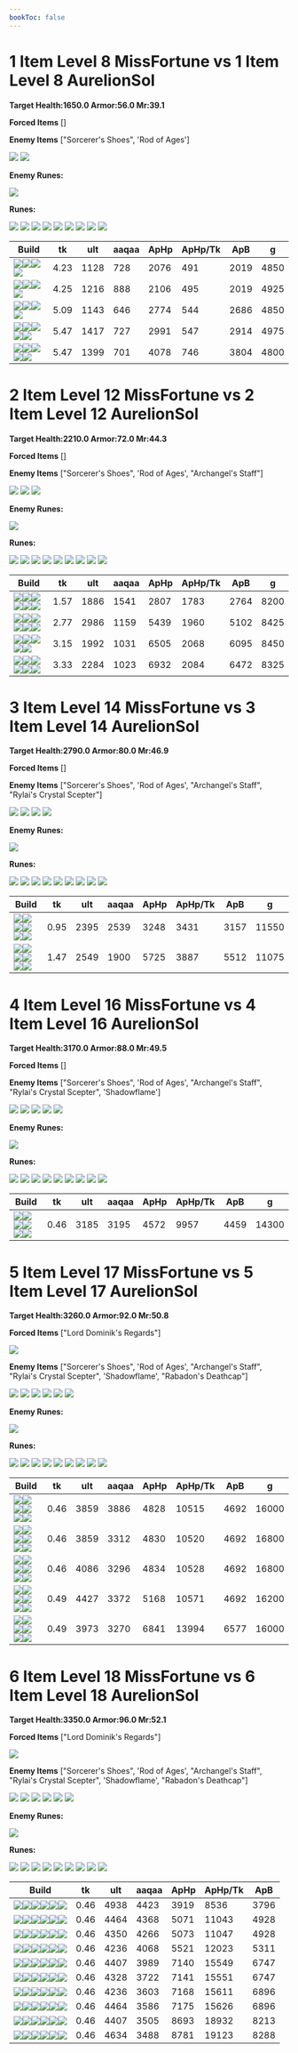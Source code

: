 ```yaml
---
bookToc: false
---
```


# 1 Item Level 8 MissFortune vs 1 Item Level 8 AurelionSol

**Target Health:1650.0 Armor:56.0 Mr:39.1**


**Forced Items** []








**Enemy Items** ["Sorcerer's Shoes", 'Rod of Ages']





![](/item/3020.png)
![](/item/6657.png)



**Enemy Runes:**





![](/StatMods/StatModsArmorIcon.png)



**Runes:**


![](/Styles/Precision/PressTheAttack/PressTheAttack.png)
![](/Styles/Precision/Overheal.png)
![](/Styles/Precision/LegendAlacrity/LegendAlacrity.png)
![](/Styles/Precision/CutDown/CutDown.png)
![](/Styles/Sorcery/AbsoluteFocus/AbsoluteFocus.png)
![](/Styles/Sorcery/GatheringStorm/GatheringStorm.png)
![](/StatMods/StatModsAdaptiveForceIcon.png)
![](/StatMods/StatModsAdaptiveForceIcon.png)
![](/StatMods/StatModsHealthScalingIcon.png)





Build | tk | ult | aaqaa |ApHp | ApHp/Tk | ApB | g
-|-|-|-|-|-|-|-
![](/item/3124.png)![](/item/1001.png)![](/item/1053.png)![](/item/1055.png)|4.23|1128|728|2076|491|2019|4850
![](/item/3153.png)![](/item/1001.png)![](/item/1055.png)![](/item/1037.png)|4.25|1216|888|2106|495|2019|4925
![](/item/3091.png)![](/item/1001.png)![](/item/1053.png)![](/item/1055.png)|5.09|1143|646|2774|544|2686|4850
![](/item/6673.png)![](/item/1001.png)![](/item/1055.png)![](/item/1037.png)![](/item/1036.png)|5.47|1417|727|2991|547|2914|4975
![](/item/3156.png)![](/item/1001.png)![](/item/1053.png)![](/item/1055.png)![](/item/1036.png)|5.47|1399|701|4078|746|3804|4800




























































# 2 Item Level 12 MissFortune vs 2 Item Level 12 AurelionSol

**Target Health:2210.0 Armor:72.0 Mr:44.3**


**Forced Items** []








**Enemy Items** ["Sorcerer's Shoes", 'Rod of Ages', "Archangel's Staff"]





![](/item/3020.png)
![](/item/6657.png)
![](/item/3003.png)



**Enemy Runes:**





![](/StatMods/StatModsArmorIcon.png)



**Runes:**


![](/Styles/Precision/PressTheAttack/PressTheAttack.png)
![](/Styles/Precision/Overheal.png)
![](/Styles/Precision/LegendAlacrity/LegendAlacrity.png)
![](/Styles/Precision/CutDown/CutDown.png)
![](/Styles/Sorcery/AbsoluteFocus/AbsoluteFocus.png)
![](/Styles/Sorcery/GatheringStorm/GatheringStorm.png)
![](/StatMods/StatModsAdaptiveForceIcon.png)
![](/StatMods/StatModsAdaptiveForceIcon.png)
![](/StatMods/StatModsHealthScalingIcon.png)





Build | tk | ult | aaqaa |ApHp | ApHp/Tk | ApB | g
-|-|-|-|-|-|-|-
![](/item/3124.png)![](/item/6672.png)![](/item/1001.png)![](/item/1053.png)![](/item/1055.png)![](/item/1036.png)|1.57|1886|1541|2807|1783|2764|8200
![](/item/3156.png)![](/item/6691.png)![](/item/1001.png)![](/item/1053.png)![](/item/1055.png)![](/item/1037.png)|2.77|2986|1159|5439|1960|5102|8425
![](/item/3091.png)![](/item/3156.png)![](/item/1053.png)![](/item/1055.png)![](/item/3006.png)|3.15|1992|1031|6505|2068|6095|8450
![](/item/3156.png)![](/item/3139.png)![](/item/1001.png)![](/item/1053.png)![](/item/1055.png)![](/item/1037.png)|3.33|2284|1023|6932|2084|6472|8325




























































# 3 Item Level 14 MissFortune vs 3 Item Level 14 AurelionSol

**Target Health:2790.0 Armor:80.0 Mr:46.9**


**Forced Items** []








**Enemy Items** ["Sorcerer's Shoes", 'Rod of Ages', "Archangel's Staff", "Rylai's Crystal Scepter"]





![](/item/3020.png)
![](/item/6657.png)
![](/item/3003.png)
![](/item/3116.png)



**Enemy Runes:**





![](/StatMods/StatModsArmorIcon.png)



**Runes:**


![](/Styles/Precision/PressTheAttack/PressTheAttack.png)
![](/Styles/Precision/Overheal.png)
![](/Styles/Precision/LegendAlacrity/LegendAlacrity.png)
![](/Styles/Precision/CutDown/CutDown.png)
![](/Styles/Sorcery/AbsoluteFocus/AbsoluteFocus.png)
![](/Styles/Sorcery/GatheringStorm/GatheringStorm.png)
![](/StatMods/StatModsAdaptiveForceIcon.png)
![](/StatMods/StatModsAdaptiveForceIcon.png)
![](/StatMods/StatModsHealthScalingIcon.png)





Build | tk | ult | aaqaa |ApHp | ApHp/Tk | ApB | g
-|-|-|-|-|-|-|-
![](/item/3124.png)![](/item/6672.png)![](/item/3153.png)![](/item/1001.png)![](/item/1055.png)![](/item/1038.png)|0.95|2395|2539|3248|3431|3157|11550
![](/item/3124.png)![](/item/6672.png)![](/item/3156.png)![](/item/1001.png)![](/item/1053.png)![](/item/1037.png)|1.47|2549|1900|5725|3887|5512|11075




























































# 4 Item Level 16 MissFortune vs 4 Item Level 16 AurelionSol

**Target Health:3170.0 Armor:88.0 Mr:49.5**


**Forced Items** []








**Enemy Items** ["Sorcerer's Shoes", 'Rod of Ages', "Archangel's Staff", "Rylai's Crystal Scepter", 'Shadowflame']





![](/item/3020.png)
![](/item/6657.png)
![](/item/3003.png)
![](/item/3116.png)
![](/item/4645.png)



**Enemy Runes:**





![](/StatMods/StatModsArmorIcon.png)



**Runes:**


![](/Styles/Precision/PressTheAttack/PressTheAttack.png)
![](/Styles/Precision/Overheal.png)
![](/Styles/Precision/LegendAlacrity/LegendAlacrity.png)
![](/Styles/Precision/CutDown/CutDown.png)
![](/Styles/Sorcery/AbsoluteFocus/AbsoluteFocus.png)
![](/Styles/Sorcery/GatheringStorm/GatheringStorm.png)
![](/StatMods/StatModsAdaptiveForceIcon.png)
![](/StatMods/StatModsAdaptiveForceIcon.png)
![](/StatMods/StatModsHealthScalingIcon.png)





Build | tk | ult | aaqaa |ApHp | ApHp/Tk | ApB | g
-|-|-|-|-|-|-|-
![](/item/3124.png)![](/item/6672.png)![](/item/3153.png)![](/item/3091.png)![](/item/1001.png)![](/item/1038.png)|0.46|3185|3195|4572|9957|4459|14300




























































# 5 Item Level 17 MissFortune vs 5 Item Level 17 AurelionSol

**Target Health:3260.0 Armor:92.0 Mr:50.8**


**Forced Items** ["Lord Dominik's Regards"]





![](/item/3036.png)



**Enemy Items** ["Sorcerer's Shoes", 'Rod of Ages', "Archangel's Staff", "Rylai's Crystal Scepter", 'Shadowflame', "Rabadon's Deathcap"]





![](/item/3020.png)
![](/item/6657.png)
![](/item/3003.png)
![](/item/3116.png)
![](/item/4645.png)
![](/item/3089.png)



**Enemy Runes:**





![](/StatMods/StatModsArmorIcon.png)



**Runes:**


![](/Styles/Precision/PressTheAttack/PressTheAttack.png)
![](/Styles/Precision/Overheal.png)
![](/Styles/Precision/LegendAlacrity/LegendAlacrity.png)
![](/Styles/Precision/CutDown/CutDown.png)
![](/Styles/Sorcery/AbsoluteFocus/AbsoluteFocus.png)
![](/Styles/Sorcery/GatheringStorm/GatheringStorm.png)
![](/StatMods/StatModsAdaptiveForceIcon.png)
![](/StatMods/StatModsAdaptiveForceIcon.png)
![](/StatMods/StatModsHealthScalingIcon.png)





Build | tk | ult | aaqaa |ApHp | ApHp/Tk | ApB | g
-|-|-|-|-|-|-|-
![](/item/3124.png)![](/item/6672.png)![](/item/3153.png)![](/item/3091.png)![](/item/3036.png)![](/item/1001.png)|0.46|3859|3886|4828|10515|4692|16000
![](/item/3124.png)![](/item/3085.png)![](/item/3036.png)![](/item/3091.png)![](/item/3153.png)![](/item/1038.png)|0.46|3859|3312|4830|10520|4692|16800
![](/item/3124.png)![](/item/3046.png)![](/item/3036.png)![](/item/3091.png)![](/item/3153.png)![](/item/1038.png)|0.46|4086|3296|4834|10528|4692|16800
![](/item/3124.png)![](/item/3072.png)![](/item/3036.png)![](/item/3091.png)![](/item/3153.png)![](/item/1001.png)|0.49|4427|3372|5168|10571|4692|16200
![](/item/3124.png)![](/item/3091.png)![](/item/3036.png)![](/item/3153.png)![](/item/6673.png)![](/item/1001.png)|0.49|3973|3270|6841|13994|6577|16000




























































# 6 Item Level 18 MissFortune vs 6 Item Level 18 AurelionSol

**Target Health:3350.0 Armor:96.0 Mr:52.1**


**Forced Items** ["Lord Dominik's Regards"]





![](/item/3036.png)



**Enemy Items** ["Sorcerer's Shoes", 'Rod of Ages', "Archangel's Staff", "Rylai's Crystal Scepter", 'Shadowflame', "Rabadon's Deathcap"]





![](/item/3020.png)
![](/item/6657.png)
![](/item/3003.png)
![](/item/3116.png)
![](/item/4645.png)
![](/item/3089.png)



**Enemy Runes:**





![](/StatMods/StatModsArmorIcon.png)



**Runes:**


![](/Styles/Precision/PressTheAttack/PressTheAttack.png)
![](/Styles/Precision/Overheal.png)
![](/Styles/Precision/LegendAlacrity/LegendAlacrity.png)
![](/Styles/Precision/CutDown/CutDown.png)
![](/Styles/Sorcery/AbsoluteFocus/AbsoluteFocus.png)
![](/Styles/Sorcery/GatheringStorm/GatheringStorm.png)
![](/StatMods/StatModsAdaptiveForceIcon.png)
![](/StatMods/StatModsAdaptiveForceIcon.png)
![](/StatMods/StatModsHealthScalingIcon.png)





Build | tk | ult | aaqaa |ApHp | ApHp/Tk | ApB
-|-|-|-|-|-|-
![](/item/3124.png)![](/item/6672.png)![](/item/3153.png)![](/item/3085.png)![](/item/3036.png)![](/item/6676.png)|0.46|4938|4423|3919|8536|3796
![](/item/3124.png)![](/item/6672.png)![](/item/3153.png)![](/item/3091.png)![](/item/3036.png)![](/item/3094.png)|0.46|4464|4368|5071|11043|4928
![](/item/3124.png)![](/item/6672.png)![](/item/3153.png)![](/item/3091.png)![](/item/3036.png)![](/item/3046.png)|0.46|4350|4266|5073|11047|4928
![](/item/3124.png)![](/item/6672.png)![](/item/3153.png)![](/item/3085.png)![](/item/3036.png)![](/item/6673.png)|0.46|4236|4068|5521|12023|5311
![](/item/3124.png)![](/item/6672.png)![](/item/3153.png)![](/item/3085.png)![](/item/3036.png)![](/item/3156.png)|0.46|4407|3989|7140|15549|6747
![](/item/3124.png)![](/item/6672.png)![](/item/3153.png)![](/item/3006.png)![](/item/3036.png)![](/item/3156.png)|0.46|4328|3722|7141|15551|6747
![](/item/3124.png)![](/item/3085.png)![](/item/3036.png)![](/item/3091.png)![](/item/3153.png)![](/item/6673.png)|0.46|4236|3603|7168|15611|6896
![](/item/3124.png)![](/item/3046.png)![](/item/3036.png)![](/item/3091.png)![](/item/3153.png)![](/item/6673.png)|0.46|4464|3586|7175|15626|6896
![](/item/3124.png)![](/item/3085.png)![](/item/3036.png)![](/item/3091.png)![](/item/3153.png)![](/item/3156.png)|0.46|4407|3505|8693|18932|8213
![](/item/3124.png)![](/item/3046.png)![](/item/3036.png)![](/item/3091.png)![](/item/3153.png)![](/item/3156.png)|0.46|4634|3488|8781|19123|8288




























































